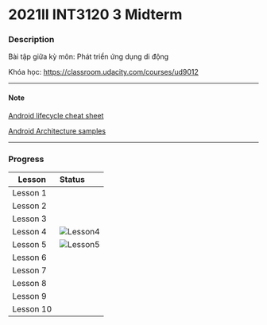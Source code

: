 # 2021II INT3120 3 Midterm

### Description
Bài tập giữa kỳ môn: Phát triển ứng dụng di động 

Khóa học: https://classroom.udacity.com/courses/ud9012

---
#### Note
[Android lifecycle cheat sheet](https://github.com/JoseAlcerreca/android-lifecycles)

[Android Architecture samples](https://github.com/android/architecture-samples/wiki)

---
### Progress


| Lesson   | Status                                                                                                  |
| -------- |:--------------------------------------------------------------------------------------------------------|
| Lesson 1 |
| Lesson 2 |
| Lesson 3 | 
| Lesson 4 |![Lesson4](https://github.com/inFngNam/int3120_3/blob/main/images/lesson-4-result.png "Lesson 4 progress")
| Lesson 5 |![Lesson5](https://github.com/inFngNam/int3120_3/blob/main/images/lesson-5-result.png "Lesson 5 progress")
| Lesson 6 | 
| Lesson 7 | 
| Lesson 8 |
| Lesson 9 |
| Lesson 10|
